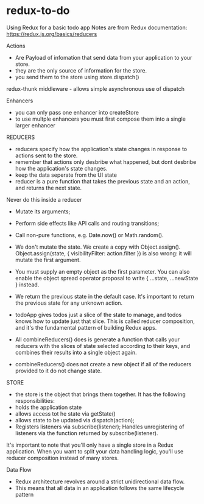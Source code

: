 # redux-to-do
Using Redux for a basic todo app
Notes are from Redux documentation: https://redux.js.org/basics/reducers


Actions
- Are Payload of infomation that send data from your application to your store.
- they are the only source of information for the store.
- you send them to the store using store.dispatch()

redux-thunk middleware - allows simple asynchronous use of dispatch

Enhancers
- you can only pass one enhancer into createStore
- to use multple enhancers you must first compose them into a single larger enhancer

REDUCERS
- reducers specify how the application's state changes in response to actions sent to the store. 
- remember that actions only desbribe what happened, but dont desbribe how the application's state changes.
- keep the data seperate from the UI state 
- reducer is a pure function that takes the previous state and an action, and returns the next state.

Never do this inside a reducer
- Mutate its arguments;
- Perform side effects like API calls and routing transitions;
- Call non-pure functions, e.g. Date.now() or Math.random().

- We don't mutate the state. We create a copy with Object.assign(). Object.assign(state, { visibilityFilter: action.filter }) is also wrong: it will mutate the first argument. 

- You must supply an empty object as the first parameter. You can also enable the object spread operator proposal to write { ...state, ...newState } instead.

- We return the previous state in the default case. It's important to return the previous state for any unknown action.

- todoApp gives todos just a slice of the state to manage, and todos knows how to update just that slice. This is called reducer composition, and it's the fundamental pattern of building Redux apps.

- All combineReducers() does is generate a function that calls your reducers with the slices of state selected according to their keys, and combines their results into a single object again. 

- combineReducers() does not create a new object if all of the reducers provided to it do not change state.

STORE
 - the store is the object that brings them together. 
 It has the following responsibilities:
 - holds the application state
 - allows access tot he state via getState()
 - allows state to be updated via dispatch(action);
 - Registers listeners via subscribe(listener);
Handles unregistering of listeners via the function returned by subscribe(listener).

It's important to note that you'll only have a single store in a Redux application. When you want to split your data handling logic, you'll use reducer composition instead of many stores.

Data Flow
- Redux architecture revolves around a strict unidirectional data flow.
- This means that all data in an application follows the same lifecycle pattern